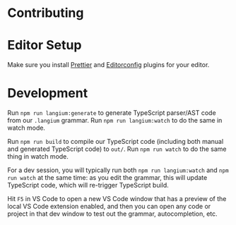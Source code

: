 # Contributing

# Editor Setup

Make sure you install [Prettier](https://prettier.io) and
[Editorconfig](https://editorconfig.org) plugins for your editor.

# Development

Run `npm run langium:generate` to generate TypeScript parser/AST code from our
`.langium` grammar. Run `npm run langium:watch` to do the same in watch mode.

Run `npm run build` to compile our TypeScript code (including both manual and
generated TypeScript code) to `out/`. Run `npm run watch` to do the same thing
in watch mode.

For a dev session, you will typically run both `npm run langium:watch` and `npm
run watch` at the same time: as you edit the grammar, this will update
TypeScript code, which will re-trigger TypeScript build.

Hit `F5` in VS Code to open a new VS Code window that has a preview of the local
VS Code extension enabled, and then you can open any code or project in that dev
window to test out the grammar, autocompletion, etc.
